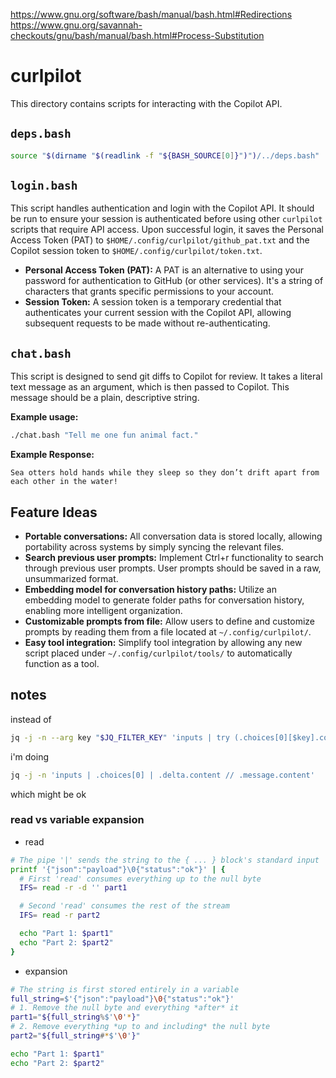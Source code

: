 https://www.gnu.org/software/bash/manual/bash.html#Redirections
https://www.gnu.org/savannah-checkouts/gnu/bash/manual/bash.html#Process-Substitution
# curlpilot
This directory contains scripts for interacting with the Copilot API.

## `deps.bash`

``` bash
source "$(dirname "$(readlink -f "${BASH_SOURCE[0]}")")/../deps.bash"
```

## `login.bash`

This script handles authentication and login with the Copilot API. It should be run to ensure your session is authenticated before using other `curlpilot` scripts that require API access. Upon successful login, it saves the Personal Access Token (PAT) to `$HOME/.config/curlpilot/github_pat.txt` and the Copilot session token to `$HOME/.config/curlpilot/token.txt`.

*   **Personal Access Token (PAT):** A PAT is an alternative to using your password for authentication to GitHub (or other services). It's a string of characters that grants specific permissions to your account.
*   **Session Token:** A session token is a temporary credential that authenticates your current session with the Copilot API, allowing subsequent requests to be made without re-authenticating.

## `chat.bash`

This script is designed to send git diffs to Copilot for review. It takes a literal text message as an argument, which is then passed to Copilot. This message should be a plain, descriptive string.

**Example usage:**

```bash
./chat.bash "Tell me one fun animal fact."
```

**Example Response:**

```
Sea otters hold hands while they sleep so they don’t drift apart from each other in the water!
```

## Feature Ideas

*   **Portable conversations:** All conversation data is stored locally, allowing portability across systems by simply syncing the relevant files.
*   **Search previous user prompts:** Implement Ctrl+r functionality to search through previous user prompts. User prompts should be saved in a raw, unsummarized format.
*   **Embedding model for conversation history paths:** Utilize an embedding model to generate folder paths for conversation history, enabling more intelligent organization.
*   **Customizable prompts from file:** Allow users to define and customize prompts by reading them from a file located at `~/.config/curlpilot/`.
*   **Easy tool integration:** Simplify tool integration by allowing any new script placed under `~/.config/curlpilot/tools/` to automatically function as a tool.

## notes
instead of

``` bash
jq -j -n --arg key "$JQ_FILTER_KEY" 'inputs | try (.choices[0][$key].content? // empty)'
```

i'm doing

``` bash
jq -j -n 'inputs | .choices[0] | .delta.content // .message.content'
```

which might be ok

### read vs variable expansion

- read
``` bash
# The pipe '|' sends the string to the { ... } block's standard input
printf '{"json":"payload"}\0{"status":"ok"}' | {
  # First 'read' consumes everything up to the null byte
  IFS= read -r -d '' part1

  # Second 'read' consumes the rest of the stream
  IFS= read -r part2

  echo "Part 1: $part1"
  echo "Part 2: $part2"
}
```

- expansion
``` bash
# The string is first stored entirely in a variable
full_string=$'{"json":"payload"}\0{"status":"ok"}'
# 1. Remove the null byte and everything *after* it
part1="${full_string%$'\0'*}"
# 2. Remove everything *up to and including* the null byte
part2="${full_string#*$'\0'}"

echo "Part 1: $part1"
echo "Part 2: $part2"
```
